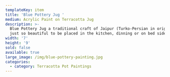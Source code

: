```yaml
---
templateKey: item
title: 'Blue Pottery Jug '
medium: Acrylic Paint on Terracotta Jug
description: >-
  Blue Pottery Jug a traditional craft of Jaipur (Turko-Persian in origin) is
  just so beautiful to be placed in the kitchen, dinning or on bed side tables.
width: '7'
height: '9'
sold: false
available: true
large_image: /img/blue-pottery-painting.jpg
categories:
  - category: Terracotta Pot Paintings
---
```


